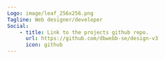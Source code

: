 ```yaml
---
Logo: image/leaf_256x256.png
Tagline: Web designer/developer
Social:
    - title: Link to the projects github repo.
      url: https://github.com/dbwebb-se/design-v3
      icon: github
---
```

